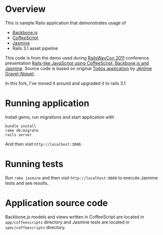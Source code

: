 Overview
========

This is sample Rails application that demonstrates usage of

* [Backbone.js](http://documentcloud.github.com/backbone/)
* [CoffeeScript](http://jashkenas.github.com/coffee-script/)
* [Jasmine](http://pivotal.github.com/jasmine/)
* Rails 3.1 asset pipeline

This code is from the demo used during [RailsWayCon 2011](http://railswaycon.com/2011/sessions#session-17838) conference presentation [Rails-like JavaScript using CoffeeScript, Backbone.js and Jasmine](http://www.slideshare.net/rsim/railslike-javascript-using-coffeescript-backbonejs-and-jasmine-8196890).
Source code is based on original [Todos application](http://documentcloud.github.com/backbone/docs/todos.html) by [Jérôme Gravel-Niquet](https://github.com/jeromegn).

In this fork, I've moved it around and upgraded it to rails 3.1

Running application
===================

Install gems, run migrations and start application with

    bundle install
    rake db:migrate
    rails server

And then visit `http://localhost:3000`.

Running tests
=============

Run `rake jasmine` and then visit `http://localhost:8888` to execute Jasmine tests and see results.

Application source code
=======================

Backbone.js models and views written in CoffeeScript are located in `app/coffeescripts` directory and Jasmine tests are located in `spec/coffeescripts` directory.
